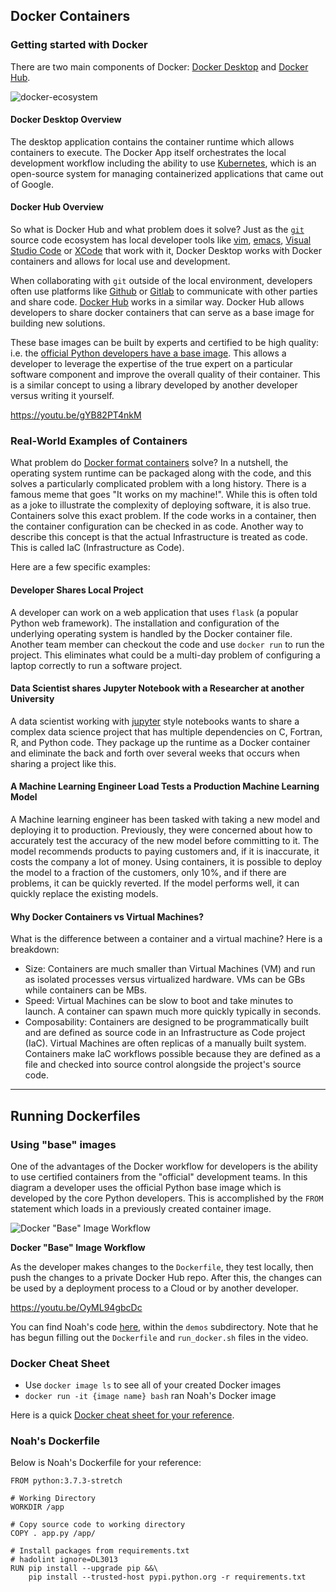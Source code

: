 ## Docker Containers

### Getting started with Docker

There are two main components of Docker: [Docker Desktop](https://www.docker.com/products/docker-desktop) and [Docker Hub](https://www.docker.com/products/docker-hub).

![docker-ecosystem](https://user-images.githubusercontent.com/58792/73697366-5d307f00-46ac-11ea-9f85-529a9e3c4f42.png)

#### Docker Desktop Overview

The desktop application contains the container runtime which allows containers to execute. The Docker App itself orchestrates the local development workflow including the ability to use [Kubernetes](https://github.com/kubernetes/kubernetes), which is an open-source system for managing containerized applications that came out of Google.

#### Docker Hub Overview

So what is Docker Hub and what problem does it solve? Just as the [`git`](https://git-scm.com/) source code ecosystem has local developer tools like [vim](https://www.vim.org/), [emacs](https://www.gnu.org/software/emacs/), [Visual Studio Code](https://code.visualstudio.com/) or [XCode](https://developer.apple.com/xcode/) that work with it, Docker Desktop works with Docker containers and allows for local use and development.

When collaborating with `git` outside of the local environment, developers often use platforms like [Github](https://github.com/) or [Gitlab](https://about.gitlab.com/) to communicate with other parties and share code. [Docker Hub](https://hub.docker.com/) works in a similar way. Docker Hub allows developers to share docker containers that can serve as a base image for building new solutions.

These base images can be built by experts and certified to be high quality: i.e. the [official Python developers have a base image](https://hub.docker.com/_/python). This allows a developer to leverage the expertise of the true expert on a particular software component and improve the overall quality of their container. This is a similar concept to using a library developed by another developer versus writing it yourself.

https://youtu.be/gYB82PT4nkM

### Real-World Examples of Containers

What problem do [Docker format containers](https://docs.docker.com/engine/docker-overview/) solve? In a nutshell, the operating system runtime can be packaged along with the code, and this solves a particularly complicated problem with a long history. There is a famous meme that goes "It works on my machine!". While this is often told as a joke to illustrate the complexity of deploying software, it is also true. Containers solve this exact problem. If the code works in a container, then the container configuration can be checked in as code. Another way to describe this concept is that the actual Infrastructure is treated as code. This is called IaC (Infrastructure as Code).

Here are a few specific examples:

#### Developer Shares Local Project

A developer can work on a web application that uses `flask` (a popular Python web framework). The installation and configuration of the underlying operating system is handled by the Docker container file. Another team member can checkout the code and use `docker run` to run the project. This eliminates what could be a multi-day problem of configuring a laptop correctly to run a software project.

#### Data Scientist shares Jupyter Notebook with a Researcher at another University

A data scientist working with [jupyter](https://jupyter.org/) style notebooks wants to share a complex data science project that has multiple dependencies on C, Fortran, R, and Python code. They package up the runtime as a Docker container and eliminate the back and forth over several weeks that occurs when sharing a project like this.

#### A Machine Learning Engineer Load Tests a Production Machine Learning Model

A Machine learning engineer has been tasked with taking a new model and deploying it to production. Previously, they were concerned about how to accurately test the accuracy of the new model before committing to it. The model recommends products to paying customers and, if it is inaccurate, it costs the company a lot of money. Using containers, it is possible to deploy the model to a fraction of the customers, only 10%, and if there are problems, it can be quickly reverted. If the model performs well, it can quickly replace the existing models.

#### Why Docker Containers vs Virtual Machines?

What is the difference between a container and a virtual machine? Here is a breakdown:

* Size: Containers are much smaller than Virtual Machines (VM) and run as isolated processes versus virtualized hardware. VMs can be GBs while containers can be MBs.
* Speed: Virtual Machines can be slow to boot and take minutes to launch. A container can spawn much more quickly typically in seconds.
* Composability: Containers are designed to be programmatically built and are defined as source code in an Infrastructure as Code project (IaC). Virtual Machines are often replicas of a manually built system. Containers make IaC workflows possible because they are defined as a file and checked into source control alongside the project's source code.

___


## Running Dockerfiles

### Using "base" images

One of the advantages of the Docker workflow for developers is the ability to use certified containers from the "official" development teams. In this diagram a developer uses the official Python base image which is developed by the core Python developers. This is accomplished by the `FROM` statement which loads in a previously created container image.

![Docker "Base" Image Workflow](https://video.udacity-data.com/topher/2020/February/5e576022_base-image/base-image.png)

**Docker "Base" Image Workflow**

As the developer makes changes to the `Dockerfile`, they test locally, then push the changes to a private Docker Hub repo. After this, the changes can be used by a deployment process to a Cloud or by another developer.

https://youtu.be/OyML94gbcDc

You can find Noah's code [here](https://github.com/udacity/DevOps_Microservices/tree/master/Lesson-2-Docker-format-containers/class-demos), within the `demos` subdirectory. Note that he has begun filling out the `Dockerfile` and `run_docker.sh` files in the video.

### Docker Cheat Sheet

* Use `docker image ls` to see all of your created Docker images
* `docker run -it {image name} bash` ran Noah's Docker image

Here is a quick [Docker cheat sheet for your reference](https://www.docker.com/sites/default/files/Docker_CheatSheet_08.09.2016_0.pdf).

### Noah's Dockerfile

Below is Noah's Dockerfile for your reference:

```
FROM python:3.7.3-stretch

# Working Directory
WORKDIR /app

# Copy source code to working directory
COPY . app.py /app/

# Install packages from requirements.txt
# hadolint ignore=DL3013
RUN pip install --upgrade pip &&\
    pip install --trusted-host pypi.python.org -r requirements.txt
```

